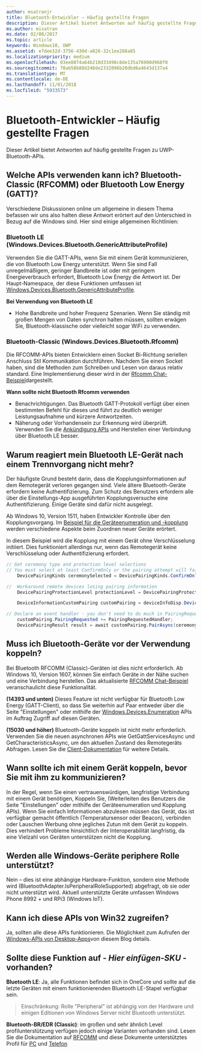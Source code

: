 ```yaml
---
author: msatranjr
title: Bluetooth-Entwickler – Häufig gestellte Fragen
description: Dieser Artikel bietet Antworten auf häufig gestellte Fragen zu den UWP-Bluetooth-APIs.
ms.author: misatran
ms.date: 02/08/2017
ms.topic: article
keywords: Windows10, UWP
ms.assetid: e7dee32d-3756-430d-a026-32c1ee288a85
ms.localizationpriority: medium
ms.openlocfilehash: 03ee8074a64b210d33498c8de135a76900d968f0
ms.sourcegitcommit: 70ab58b88d248de2332096b20dbd6a4643d137a4
ms.translationtype: MT
ms.contentlocale: de-DE
ms.lasthandoff: 11/01/2018
ms.locfileid: "5933573"
---
```

# <a name="bluetooth-developer-faq"></a>Bluetooth-Entwickler – Häufig gestellte Fragen

Dieser Artikel bietet Antworten auf häufig gestellte Fragen zu UWP-Bluetooth-APIs.

## <a name="what-apis-do-i-use-bluetooth-classic-rfcomm-or-bluetooth-low-energy-gatt"></a>Welche APIs verwenden kann ich? Bluetooth-Classic (RFCOMM) oder Bluetooth Low Energy (GATT)?
Verschiedene Diskussionen online um allgemeine in diesem Thema befassen wir uns also halten diese Antwort erörtert auf den Unterschied in Bezug auf die Windows sind. Hier sind einige allgemeinen Richtlinien:

### <a name="bluetooth-le-windowsdevicesbluetoothgenericattributeprofile"></a>Bluetooth LE (Windows.Devices.Bluetooth.GenericAttributeProfile)

Verwenden Sie die GATT-APIs, wenn Sie mit einem Gerät kommunizieren, die von Bluetooth Low Energy unterstützt. Wenn Sie sind Fall unregelmäßigem, geringer Bandbreite ist oder mit geringem Energieverbrauch erfordert, Bluetooth Low Energy die Antwort ist. Der Haupt-Namespace, der diese Funktionen umfassen ist [Windows.Devices.Bluetooth.GenericAttributeProfile](https://docs.microsoft.com/en-us/uwp/api/Windows.Devices.Bluetooth.GenericAttributeProfile). 

**Bei Verwendung von Bluetooth LE**
- Hohe Bandbreite und hoher Frequenz Szenarien. Wenn Sie ständig mit großen Mengen von Daten synchron halten müssen, sollten erwägen Sie, Bluetooth-klassische oder vielleicht sogar WiFi zu verwenden. 

### <a name="bluetooth-classic-windowsdevicesbluetoothrfcomm"></a>Bluetooth-Classic (Windows.Devices.Bluetooth.Rfcomm)

Die RFCOMM-APIs bieten Entwicklern einen Socket Bi-Richtung seriellen Anschluss Stil Kommunikation durchführen. Nachdem Sie einen Socket haben, sind die Methoden zum Schreiben und Lesen von daraus relativ standard. Eine Implementierung dieser wird in der [Rfcomm Chat-Beispiel](https://github.com/Microsoft/Windows-universal-samples/tree/dev/Samples/BluetoothRfcommChat)dargestellt. 

**Wann sollte nicht Bluetooth Rfcomm verwenden** 
- Benachrichtigungen. Das Bluetooth GATT-Protokoll verfügt über einen bestimmten Befehl für dieses und führt zu deutlich weniger Leistungsaufnahme und kürzere Antwortzeiten. 
- Näherung oder Vorhandensein zur Erkennung wird überprüft. Verwenden Sie die [Ankündigung APIs](https://docs.microsoft.com/en-us/uwp/api/windows.devices.bluetooth.advertisement) und Herstellen einer Verbindung über Bluetooth LE besser. 


## <a name="why-does-my-bluetooth-le-device-stop-responding-after-a-disconnect"></a>Warum reagiert mein Bluetooth LE-Gerät nach einem Trennvorgang nicht mehr?

Der häufigste Grund besteht darin, dass die Kopplungsinformationen auf dem Remotegerät verloren gegangen sind. Viele ältere Bluetooth-Geräte erfordern keine Authentifizierung. Zum Schutz des Benutzers erfordern alle über die Einstellungs-App ausgeführten Kopplungsversuche eine Authentifizierung. Einige Geräte sind dafür nicht ausgelegt. 

Ab Windows 10, Version 1511, haben Entwickler Kontrolle über den Kopplungsvorgang. Im [Beispiel für die Geräteenumeration und -kopplung](https://github.com/Microsoft/Windows-universal-samples/tree/master/Samples/DeviceEnumerationAndPairing) werden verschiedene Aspekte beim Zuordnen neuer Geräte erörtert.

In diesem Beispiel wird die Kopplung mit einem Gerät ohne Verschlüsselung initiiert. Dies funktioniert allerdings nur, wenn das Remotegerät keine Verschlüsselung oder Authentifizierung erfordert.

```csharp
// Get ceremony type and protection level selections
// You must select at least ConfirmOnly or the pairing attempt will fail
    DevicePairingKinds ceremonySelected = DevicePairingKinds.ConfirmOnly;

//  Workaround remote devices losing pairing information
    DevicePairingProtectionLevel protectionLevel = DevicePairingProtectionLevel.None

    DeviceInformationCustomPairing customPairing = deviceInfoDisp.DeviceInformation.Pairing.Custom;

// Declare an event handler - you don't need to do much in PairingRequestedHandler since the ceremony is "None"
    customPairing.PairingRequested += PairingRequestedHandler;
    DevicePairingResult result = await customPairing.PairAsync(ceremonySelected, protectionLevel);
```

## <a name="do-i-have-to-pair-bluetooth-devices-before-using-them"></a>Muss ich Bluetooth-Geräte vor der Verwendung koppeln?

Bei Bluetooth RFCOMM (Classic)-Geräten ist dies nicht erforderlich. Ab Windows 10, Version 1607, können Sie einfach Geräte in der Nähe suchen und eine Verbindung herstellen. Das aktualisierte [RFCOMM Chat-Beispiel](https://github.com/Microsoft/Windows-universal-samples/tree/dev/Samples/BluetoothRfcommChat) veranschaulicht diese Funktionalität. 

**(14393 und unten)** Dieses Feature ist nicht verfügbar für Bluetooth Low Energy (GATT-Client), so dass Sie weiterhin auf Paar entweder über die Seite "Einstellungen" oder mithilfe der [Windows.Devices.Enumeration](https://msdn.microsoft.com/en-us/library/windows/apps/windows.devices.enumeration.aspx) APIs im Auftrag Zugriff auf diesen Geräten.

**(15030 und höher)** Bluetooth-Geräte koppeln ist nicht mehr erforderlich. Verwenden Sie die neuen asynchronen APIs wie GetGattServicesAsync und GetCharacteristicsAsync, um den aktuellen Zustand des Remotegeräts Abfragen. Lesen Sie die [Client-Dokumentation](gatt-client.md) für weitere Details. 

## <a name="when-should-i-pair-with-a-device-before-communicating-with-it"></a>Wann sollte ich mit einem Gerät koppeln, bevor Sie mit ihm zu kommunizieren?
In der Regel, wenn Sie einen vertrauenswürdigen, langfristige Verbindung mit einem Gerät benötigen, Koppeln Sie, (Weiterleiten des Benutzers die Seite "Einstellungen" oder mithilfe der Geräteenumeration und Kopplung APIs). Wenn Sie einfach Informationen abzulesen müssen das Gerät, das ist verfügbar gemacht öffentlich (Temperatursensor oder Beacon), verbinden oder Lauschen Werbung ohne jegliches Zutun mit dem Gerät zu koppeln. Dies verhindert Probleme hinsichtlich der Interoperabilität langfristig, da eine Vielzahl von Geräten unterstützen nicht die Kopplung. 

## <a name="do-all-windows-devices-support-peripheral-role"></a>Werden alle Windows-Geräte periphere Rolle unterstützt?

Nein – dies ist eine abhängige Hardware-Funktion, sondern eine Methode wird (BluetoothAdapter.IsPeripheralRoleSupported) abgefragt, ob sie oder nicht unterstützt wird.  Aktuell unterstützte Geräte umfassen Windows Phone 8992 + und RPi3 (Windows IoT). 

## <a name="can-i-access-these-apis-from-win32"></a>Kann ich diese APIs von Win32 zugreifen?

Ja, sollten alle diese APIs funktionieren. Die Möglichkeit zum Aufrufen der [Windows-APIs von Desktop-Apps](https://blogs.windows.com/buildingapps/2017/01/25/calling-windows-10-apis-desktop-application/)von diesem Blog details. 
## <a name="is-this-functionality-supposed-to-exist-on--insert-sku-here-"></a>Sollte diese Funktion auf *- Hier einfügen-SKU -* vorhanden?

**Bluetooth LE**: Ja, alle Funktionen befindet sich in OneCore und sollte auf die letzte Geräten mit einem funktionierenden Bluetooth LE-Stapel verfügbar sein. 
> Einschränkung: Rolle "Peripheral" ist abhängig von der Hardware und einigen Editionen von Windows Server nicht Bluetooth unterstützt. 

**Bluetooth-BR/EDR (Classic)**: im großen und sehr ähnlich Level profilunterstützung verfügen jedoch einige Varianten vorhanden sind. Lesen Sie die Dokumentation auf [RFCOMM](send-or-receive-files-with-rfcomm.md) und diese Dokumente unterstütztes Profil für [PC](https://support.microsoft.com/en-us/help/10568/windows-10-supported-bluetooth-profiles) und [Telefon](https://support.microsoft.com/en-us/help/10569/windows-10-mobile-supported-bluetooth-profiles)

